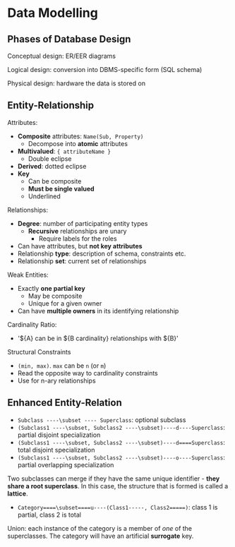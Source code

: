 # Data Modelling

## Phases of Database Design

Conceptual design: ER/EER diagrams

Logical design: conversion into DBMS-specific form (SQL schema)

Physical design: hardware the data is stored on

## Entity-Relationship

Attributes:

- **Composite** attributes: `Name(Sub, Property)`
  - Decompose into **atomic** attributes
- **Multivalued**: `{ attributeName }`
  - Double eclipse
- **Derived**: dotted eclipse
- **Key**
  - Can be composite
  - **Must be single valued**
  - Underlined

Relationships:

- **Degree**: number of participating entity types
  - **Recursive** relationships are unary
    - Require labels for the roles
- Can have attributes, but **not key attributes**
- Relationship **type**: description of schema, constraints etc.
- Relationship **set**: current set of relationships

Weak Entities:

- Exactly **one partial key**
  - May be composite
  - Unique for a given owner
- Can have **multiple owners** in its identifying relationship

Cardinality Ratio:

- '${A} can be in ${B cardinality} relationships with ${B}'

Structural Constraints

- `(min, max)`. `max` can be `n` (or `m`)
- Read the opposite way to cardinality constraints
- Use for n-ary relationships

## Enhanced Entity-Relation

- `Subclass ----\subset ---- Superclass`: optional subclass
- `(Subclass1 ----\subset, Subclass2 ----\subset)----d----Superclass`: partial disjoint specialization
- `(Subclass1 ----\subset, Subclass2 ----\subset)----d====Superclass`: total disjoint specialization
- `(Subclass1 ----\subset, Subclass2 ----\subset)----o----Superclass`: partial overlapping specialization

Two subclasses can merge if they have the same unique identifier - **they share a root superclass**. In this case, the structure that is formed is called a **lattice**.

- `Category====\subset====u----(Class1-----, Class2=====)`: class 1 is partial, class 2 is total

Union: each instance of the category is a member of *one* of the superclasses. The category will have an artificial **surrogate** key.
